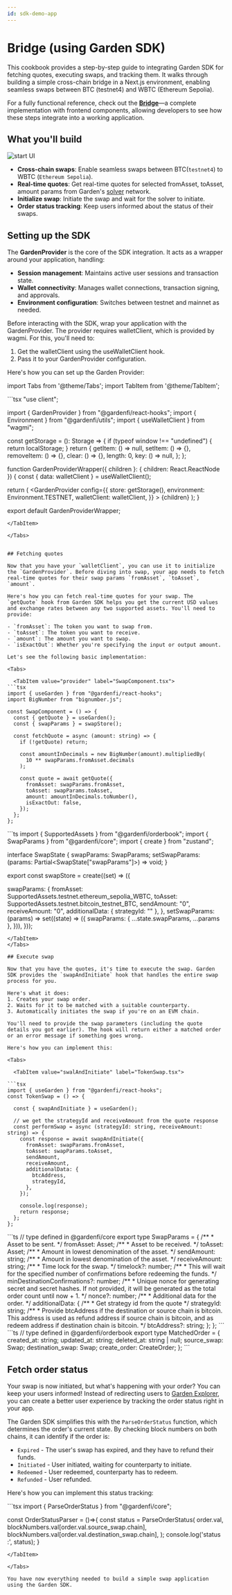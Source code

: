 ```yaml
---
id: sdk-demo-app
---
```



# Bridge (using Garden SDK)

This cookbook provides a step-by-step guide to integrating Garden SDK for fetching quotes, executing swaps, and tracking them. It walks through building a simple cross-chain bridge in a Next.js environment, enabling seamless swaps between BTC (testnet4) and WBTC (Ethereum Sepolia).

For a fully functional reference, check out the **[Bridge](https://github.com/gardenfi/sdk-demo-app)**—a complete implementation with frontend components, allowing developers to see how these steps integrate into a working application.

## What you'll build

![start UI](../images/sdk-demo-app/sdk-demo-app-ui.png)

- **Cross-chain swaps**: Enable seamless swaps between BTC(`testnet4`) to WBTC (`Ethereum Sepolia`).
- **Real-time quotes**: Get real-time quotes for selected fromAsset, toAsset, amount params from Garden's [solver](../../home/fundamentals/introduction/Solvers.md) network.
- **Initialize swap**: Initiate the swap and wait for the solver to initiate.
- **Order status tracking**: Keep users informed about the status of their swaps. 

## Setting up the SDK

The **GardenProvider** is the core of the SDK integration. It acts as a wrapper around your application, handling:

- **Session management**: Maintains active user sessions and transaction state.
- **Wallet connectivity**: Manages wallet connections, transaction signing, and approvals.
- **Environment configuration**: Switches between testnet and mainnet as needed.

Before interacting with the SDK, wrap your application with the GardenProvider. The provider requires walletClient, which is provided by wagmi. For this, you'll need to:

1. Get the walletClient using the useWalletClient hook.
2. Pass it to your GardenProvider configuration.

Here's how you can set up the Garden Provider:

import Tabs from '@theme/Tabs';
import TabItem from '@theme/TabItem';

<Tabs>
  <TabItem value="provider" label="GardenProvider.tsx">
```tsx
"use client";

import { GardenProvider } from "@gardenfi/react-hooks";
import { Environment } from "@gardenfi/utils";
import { useWalletClient } from "wagmi";

const getStorage = (): Storage => {
  if (typeof window !== "undefined") {
    return localStorage;
  }
  return {
    getItem: () => null,
    setItem: () => {},
    removeItem: () => {},
    clear: () => {},
    length: 0,
    key: () => null,
  };
};

function GardenProviderWrapper({ children }: { children: React.ReactNode }) {
  const { data: walletClient } = useWalletClient();

  return (
    <GardenProvider
      config={{
        store: getStorage(),
        environment: Environment.TESTNET,
        walletClient: walletClient,
      }}
    >
      {children}
    </GardenProvider>
  );
}

export default GardenProviderWrapper;
```
</TabItem>

</Tabs>


## Fetching quotes

Now that you have your `walletClient`, you can use it to initialize the `GardenProvider`. Before diving into swap, your app needs to fetch real-time quotes for their swap params `fromAsset`, `toAsset`, `amount`.

Here's how you can fetch real-time quotes for your swap. The `getQuote` hook from Garden SDK helps you get the current USD values and exchange rates between any two supported assets. You'll need to provide:

- `fromAsset`: The token you want to swap from.
- `toAsset`: The token you want to receive.
- `amount`: The amount you want to swap.
- `isExactOut`: Whether you're specifying the input or output amount.

Let's see the following basic implementation:

<Tabs>

  <TabItem value="provider" label="SwapComponent.tsx">
```tsx
import { useGarden } from "@gardenfi/react-hooks";
import BigNumber from "bignumber.js";

const SwapComponent = () => {
  const { getQuote } = useGarden();
  const { swapParams } = swapStore();

  const fetchQuote = async (amount: string) => {
    if (!getQuote) return;

    const amountInDecimals = new BigNumber(amount).multipliedBy(
      10 ** swapParams.fromAsset.decimals
    );

    const quote = await getQuote({
      fromAsset: swapParams.fromAsset,
      toAsset: swapParams.toAsset,
      amount: amountInDecimals.toNumber(),
      isExactOut: false,
    });
  };
};
```
</TabItem>

<TabItem value="swapStore" label="SwapStore.ts">
```ts
import { SupportedAssets } from "@gardenfi/orderbook";
import { SwapParams } from "@gardenfi/core";
import { create } from "zustand";

interface SwapState {
  swapParams: SwapParams;
  setSwapParams: (params: Partial<SwapState["swapParams"]>) => void;
}

export const swapStore = create<SwapState>((set) => ({

  swapParams: {
    fromAsset: SupportedAssets.testnet.ethereum_sepolia_WBTC,
    toAsset: SupportedAssets.testnet.bitcoin_testnet_BTC,
    sendAmount: "0",
    receiveAmount: "0",
    additionalData: { strategyId: "" },
  },
  setSwapParams: (params) =>
    set((state) => ({
      swapParams: { ...state.swapParams, ...params },
    })),
}));
```
</TabItem>
</Tabs>

## Execute swap

Now that you have the quotes, it's time to execute the swap. Garden SDK provides the `swapAndInitiate` hook that handles the entire swap process for you. 

Here's what it does:
1. Creates your swap order.
2. Waits for it to be matched with a suitable counterparty.
3. Automatically initiates the swap if you're on an EVM chain.

You'll need to provide the swap parameters (including the quote details you got earlier). The hook will return either a matched order or an error message if something goes wrong. 

Here's how you can implement this:

<Tabs>

  <TabItem value="swalAndInitiate" label="TokenSwap.tsx">

```tsx
import { useGarden } from "@gardenfi/react-hooks";
const TokenSwap = () => {
  
  const { swapAndInitiate } = useGarden();

  // we get the strategyId and receiveAmount from the quote response
  const performSwap = async (strategyId: string, receiveAmount: string) => {
    const response = await swapAndInitiate({
      fromAsset: swapParams.fromAsset,
      toAsset: swapParams.toAsset,
      sendAmount,
      receiveAmount,
      additionalData: {
        btcAddress,
        strategyId,
      },
    });

    console.log(response);
    return response;
  };
};
```
</TabItem>

<TabItem value="swapParams" label="SwapParams.ts">
```ts
// type defined in @gardenfi/core
export type SwapParams = {
    /**
     * Asset to be sent.
     */
    fromAsset: Asset;
    /**
     * Asset to be received.
     */
    toAsset: Asset;
    /**
     * Amount in lowest denomination of the asset.
     */
    sendAmount: string;
    /**
     * Amount in lowest denomination of the asset.
     */
    receiveAmount: string;
    /**
     * Time lock for the swap.
     */
    timelock?: number;
    /**
     * This will wait for the specified number of confirmations before redeeming the funds.
     */
    minDestinationConfirmations?: number;
    /**
     * Unique nonce for generating secret and secret hashes. If not provided, it will be generated as the total order count until now + 1.
     */
    nonce?: number;
    /**
     * Additional data for the order.
     */
    additionalData: {
        /**
         * Get strategy id from the quote
         */
        strategyId: string;
        /**
         * Provide btcAddress if the destination or source chain is bitcoin. This address is used as refund address if source chain is bitcoin, and as redeem address if destination chain is bitcoin.
         */
        btcAddress?: string;
    };
};
```
</TabItem>

<TabItem value="matchedOrder" label="MatchedOrder.ts">
```ts
// type defined in @gardenfi/orderbook
export type MatchedOrder = {
    created_at: string;
    updated_at: string;
    deleted_at: string | null;
    source_swap: Swap;
    destination_swap: Swap;
    create_order: CreateOrder;
};
```
</TabItem>

</Tabs>


## Fetch order status

Your swap is now initiated, but what's happening with your order? You can keep your users informed! Instead of redirecting users to [Garden Explorer](https://explorer.garden.finance/), you can create a better user experience by tracking the order status right in your app.

The Garden SDK simplifies this with the `ParseOrderStatus` function, which determines the order's current state. By checking block numbers on both chains, it can identify if the order is:

- `Expired` - The user's swap has expired, and they have to refund their funds.
- `Initiated` - User initiated, waiting for counterparty to initiate.
- `Redeemed` - User redeemed, counterparty has to redeem.
- `Refunded` - User refunded.

Here's how you can implement this status tracking:

<Tabs>
  <TabItem value="fetchOrder" label="OrderStatusParser.tsx">
```tsx
import { ParseOrderStatus } from "@gardenfi/core";

const OrderStatusParser = ()=>{
    const status = ParseOrderStatus(
      order.val,
      blockNumbers.val[order.val.source_swap.chain],
      blockNumbers.val[order.val.destination_swap.chain],
    );
    console.log('status :', status);
}

```
</TabItem>

</Tabs>

You have now everything needed to build a simple swap application using the Garden SDK.